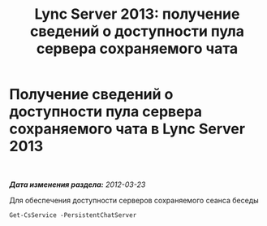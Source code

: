 ﻿---
title: 'Lync Server 2013: получение сведений о доступности пула сервера сохраняемого чата'
TOCTitle: Получение сведений о доступности пула сервера сохраняемого чата
ms:assetid: 61668ff9-1962-47e0-ac9f-a1272acf5372
ms:mtpsurl: https://technet.microsoft.com/ru-ru/library/JJ204950(v=OCS.15)
ms:contentKeyID: 49309948
ms.date: 05/19/2016
mtps_version: v=OCS.15
ms.translationtype: HT
---

# Получение сведений о доступности пула сервера сохраняемого чата в Lync Server 2013

 

_**Дата изменения раздела:** 2012-03-23_

Для обеспечения доступности серверов сохраняемого сеанса беседы

    Get-CsService -PersistentChatServer

